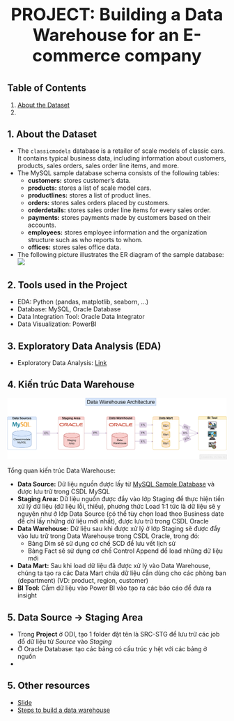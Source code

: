 # <p align="center" style="font-size: 39px;"><strong>PROJECT: Building a Data Warehouse for an E-commerce company</strong></p>

## Table of Contents
1. [About the Dataset](#1)
2. 

## 1. About the Dataset
<a id="1"></a>
   - The `classicmodels` database is a retailer of scale models of classic cars. It contains typical business data, including information about customers, products, sales orders, sales order line items, and more.
   - The MySQL sample database schema consists of the following tables:
      - **customers:** stores customer’s data.
      - **products:** stores a list of scale model cars.
      - **productlines:** stores a list of product lines.
      - **orders:** stores sales orders placed by customers.
      - **orderdetails:** stores sales order line items for every sales order.
      - **payments:** stores payments made by customers based on their accounts.
      - **employees:** stores employee information and the organization structure such as who reports to whom.
      - **offices:** stores sales office data.
   - The following picture illustrates the ER diagram of the sample database:
      <img src="https://www.mysqltutorial.org/wp-content/uploads/2023/10/mysql-sample-database.png" width="600" />

## 2. Tools used in the Project
- EDA: Python (pandas, matplotlib, seaborn, ...)
- Database: MySQL, Oracle Database
- Data Integration Tool: Oracle Data Integrator
- Data Visualization: PowerBI

## 3. Exploratory Data Analysis (EDA)
- Exploratory Data Analysis: [Link](https://github.com/vuhuusy/Data-Warehouse-for-Classicmodels-Database/blob/main/EDA.ipynb)
 

## 4. Kiến trúc Data Warehouse
![Data Warehouse Architecture](https://github.com/vuhuusy/Data-Warehouse-for-Classicmodels-Database/blob/main/data%20warehouse/Data%20Warehouse%20Architecture.png)

Tổng quan kiến trúc Data Warehouse:
- **Data Source:** Dữ liệu nguồn được lấy từ [MySQL Sample Database](https://www.mysqltutorial.org/getting-started-with-mysql/mysql-sample-database/) và được lưu trữ trong CSDL MySQL
- **Staging Area:** Dữ liệu nguồn được đẩy vào lớp Staging để thực hiện tiền xử lý dữ liệu (dữ liệu lỗi, thiếu), phương thức Load 1:1 tức là dữ liệu sẽ y nguyên như ở lớp Data Source (có thể tùy chọn load theo Business date để chỉ lấy những dữ liệu mới nhất), được lưu trữ trong CSDL Oracle
- **Data Warehouse:** Dữ liệu sau khi được xử lý ở lớp Staging sẽ được đẩy vào lưu trữ trong Data Warehouse trong CSDL Oracle, trong đó:
   - Bảng Dim sẽ sử dụng cơ chế SCD để lưu vết lịch sử
   - Bảng Fact sẽ sử dụng cơ chế Control Append để load những dữ liệu mới
- **Data Mart:** Sau khi load dữ liệu đã được xử lý vào Data Warehouse, chúng ta tạo ra các Data Mart chứa dữ liệu cần dùng cho các phòng ban (department) (VD: product, region, customer)
- **BI Tool:** Cắm dữ liệu vào Power BI vào tạo ra các báo cáo để đưa ra insight

## 5. Data Source -> Staging Area
- Trong **Project** ở ODI, tạo 1 folder đặt tên là SRC-STG để lưu trữ các job đổ dữ liệu từ *Source* vào *Staging*
- Ở Oracle Database: tạo các bảng có cấu trúc y hệt với các bảng ở nguồn
-  

## 5. Other resources
- [Slide](https://github.com/vuhuusy/Data-Warehouse-for-Classicmodels-Database/tree/main/slide)
- [Steps to build a data warehouse](https://docs.google.com/document/d/1aUuI05t6H8JNAP0yxywMeoEULC0fLZ7-QiKZPJ1tfuQ/edit?usp=sharing)
